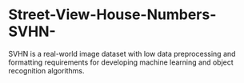 # Street-View-House-Numbers-SVHN-
SVHN is a real-world image dataset with low data preprocessing and formatting requirements for developing machine learning and object recognition algorithms.
